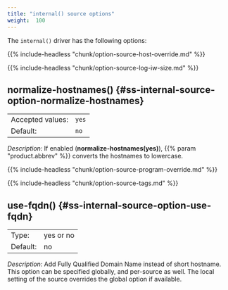 ```yaml
---
title: "internal() source options"
weight:  100
---
```

<!-- DISCLAIMER: This file is based on the syslog-ng Open Source Edition documentation https://github.com/balabit/syslog-ng-ose-guides/commit/2f4a52ee61d1ea9ad27cb4f3168b95408fddfdf2 and is used under the terms of The syslog-ng Open Source Edition Documentation License. The file has been modified by Axoflow. -->

The `internal()` driver has the following options:

{{% include-headless "chunk/option-source-host-override.md" %}}

{{% include-headless "chunk/option-source-log-iw-size.md" %}}


## normalize-hostnames() {#ss-internal-source-option-normalize-hostnames}

|                  |                  |
| ---------------- | ---------------- |
| Accepted values: | `yes` | `no` |
| Default:         | `no`           |

*Description:* If enabled (**normalize-hostnames(yes)**), {{% param "product.abbrev" %}} converts the hostnames to lowercase.


{{% include-headless "chunk/option-source-program-override.md" %}}

{{% include-headless "chunk/option-source-tags.md" %}}


## use-fqdn() {#ss-internal-source-option-use-fqdn}

|          |           |
| -------- | --------- |
| Type:    | yes or no |
| Default: | no        |

*Description:* Add Fully Qualified Domain Name instead of short hostname. This option can be specified globally, and per-source as well. The local setting of the source overrides the global option if available.

